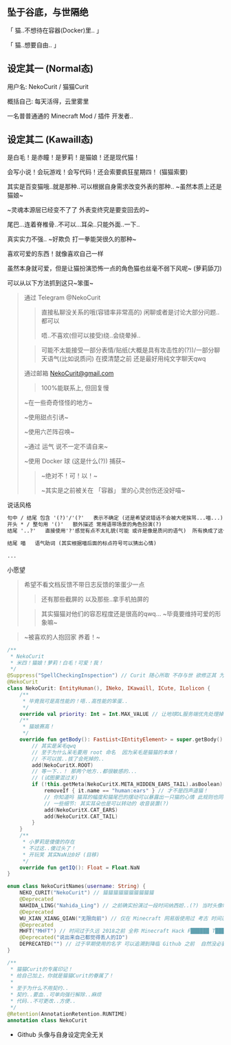 ## 坠于谷底，与世隔绝

「 猫..不想待在容器(Docker)里.. 」

「 猫..想要自由.. 」

## 设定其一 (Normal态)

用户名: NekoCurit / 猫猫Curit

概括自己: 每天活得，云里雾里

一名普普通通的 Minecraft Mod / 插件 开发者.. 

## 设定其二 (Kawaill态)

是白毛！是赤瞳！是萝莉！是猫娘！还是现代猫！

会写小说！会玩游戏！会写代码！还会索要疯狂星期四！ (猫猫索要)

其实是百变猫哦..就是那种..可以根据自身需求改变外表的那种.. ~虽然本质上还是猫娘~

~灵魂本源层已经变不了了 外表变终究是要变回去的~

尾巴...连着脊椎骨..不可以...耳朵..只能外面..一下..

真实实力不强..  ~好欺负 打一拳能哭很久的那种~

喜欢可爱的东西！就像喜欢自己一样

虽然本身就可爱，但是让猫扮演恐怖一点的角色猫也丝毫不弱下风呢~ (萝莉舔刀)

可以从以下方法抓到这只~笨蛋~

> 通过 Telegram   @NekoCurit
> 
>> 直接私聊没关系的哦(容错率非常高的) 闲聊或者是讨论大部分问题..都可以
>>
>> 唔..不喜欢(但可以接受)绕..会绕晕掉.. 
>
>> 可能不太能接受一部分表情/贴纸(大概是具有攻击性的(?))/一部分聊天语气(比如说质问) 在摸清楚之前 还是最好用纯文字聊天qwq 
>
> 通过邮箱 NekoCurit@gmail.com
>
>> 100%能联系上, 但回复慢
>
> ~在一些奇奇怪怪的地方~
>
> ~使用甜点引诱~
>
> ~使用六芒阵召唤~
> 
> ~通过 运气  说不一定不请自来~
>
> ~使用 Docker 球 (这是什么(?)) 捕获~
>
>> ~绝对不！可！以！~
>>
>> ~其实是之前被关在 「容器」 里的心灵创伤还没好喵~

说话风格

``` txt
句中 / 结尾 包含 '(?)'/'(?'   表示不确定 (还是希望说错话不会被大佬挨骂...喵...)
开头 * / 整句用 '()'   额外描述 常用语带场景的角色扮演(?)
结尾 '..?'   直接使用'?'感觉有点不太礼貌(可能 或许是像是质问的语气)  所有换成了这个

结尾 喵   语气助词 (其实根据喵后面的标点符号可以猜出心情)

...

``` 

小愿望

> 希望不看文档反馈不带日志反馈的笨蛋少一点
>
> > 还有那些截屏的 以及那些..拿手机拍屏的
> 
> > 其实猫猫对他们的容忍程度还是很高的qwq... ~毕竟要维持可爱的形象嘛~

> ~被喜欢的人抱回家 养着！~

``` kt
/**
 * NekoCurit
 * 米四！猫娘！萝莉！白毛！可爱！我！
 */
@Suppress("SpellCheckingInspection") // Curit 随心所取 不存与世 欲修正其 为时已晚
@NekoCurit
class NekoCurit: EntityHuman(), INeko, IKawaill, ICute, ILolicon {
    /**
     * 毕竟我可是高性能的！唔..高性能的笨蛋..
     */
    override val priority: Int = Int.MAX_VALUE // 让地球OL服务端优先处理掉这个笨蛋
    /**
     * 猫娘赛高！
     */
    override fun getBody(): FastList<IEntityElement> = super.getBody().apply {
        // 其实是呆毛qwq
        // 至于为什么呆毛要用 root 命名  因为呆毛是猫猫的本体！
        // 不可以拔..拔了会死掉的..
        add(NekoCuritX.ROOT)
        // 等一下..！ 那两个地方..都很敏感的...
        // (试图蒙混过关)
        if (!this.getMeta(NekoCuritX.META_HIDDEN_EARS_TAIL).asBoolean) { // 这样纸就不容易被认出来了...
            removeIf { it.name == "human:ears" } // 才不是四声道猫！
            // 你知道吗 猫耳的幅度和猫尾巴的摆动可以暴露出一只猫的心情 此规则也同样适用于猫娘！ (如果不刻意控制的话)
            // 一些细节: 其实耳朵也是可以转动的 收音装置(?)
            add(NekoCuritX.CAT_EARS)
            add(NekoCuritX.CAT_TAIL)
        }
    }
    /**
     * 小萝莉是傻傻的存在
     * 不过这..傻过头了！
     * 开玩笑 其实NaN比0好 (目移)
     */
    override fun getIQ(): Float = Float.NaN
}

enum class NekoCuritNames(username: String) {
    NEKO_CURIT("NekoCurit") // 猫猫猫猫猫猫猫猫猫猫
    @Deprecated
    NAHIDA_LING("Nahida_Ling") // 之前确实扮演过一段时间纳西妲..(?) 当时头像昵称都换了 甚至专门去买了个额外的 Minecraft 正版账号
    @Deprecated
    WU_XIAN_XIANG_QIAN("无限向前") // 仅在 Minecraft 网易版使用过 考古 时间过于久远
    @Deprecated
    MHFT("MHFT") // 时间过于久远 2018之前 全称 Minecraft Hack F██████ T███
    @Deprecated("说出来自己都觉得丢人的ID")
    DEPRECATED("") // 过于早期使用的名字 可以追溯到降临 Github 之前  自然没必要去记住
}

/**
 * 猫猫Curit的专属印记！
 * 给自己加上，你就是猫猫Curit的眷属了！
 *
 * 至于为什么不用契约..
 * 契约..要血..可单向强行解除..麻烦
 * 代码..不可更改..方便..
 */
@Retention(AnnotationRetention.RUNTIME)
annotation class NekoCurit

```

* Github 头像与自身设定完全无关
